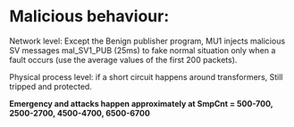 # Malicious behaviour:

Network level: Except the Benign publisher program, MU1 injects malicious SV messages mal_SV1_PUB (25ms) to fake normal situation only when a fault occurs (use the average values of the first 200 packets).

Physical process level: if a short circuit happens around transformers, Still tripped and protected.

**Emergency and attacks happen approximately at SmpCnt = 500-700, 2500-2700, 4500-4700, 6500-6700**